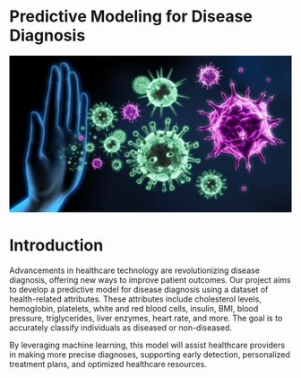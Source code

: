 # Predictive Modeling for Disease Diagnosis
![Homw Page Images](images/medium.Jpg)

# Introduction
Advancements in healthcare technology are revolutionizing disease diagnosis, offering new ways to improve patient outcomes. Our project aims to develop a predictive model for disease diagnosis using a dataset of health-related attributes. These attributes include cholesterol levels, hemoglobin, platelets, white and red blood cells, insulin, BMI, blood pressure, triglycerides, liver enzymes, heart rate, and more. The goal is to accurately classify individuals as diseased or non-diseased.

By leveraging machine learning, this model will assist healthcare providers in making more precise diagnoses, supporting early detection, personalized treatment plans, and optimized healthcare resources.
